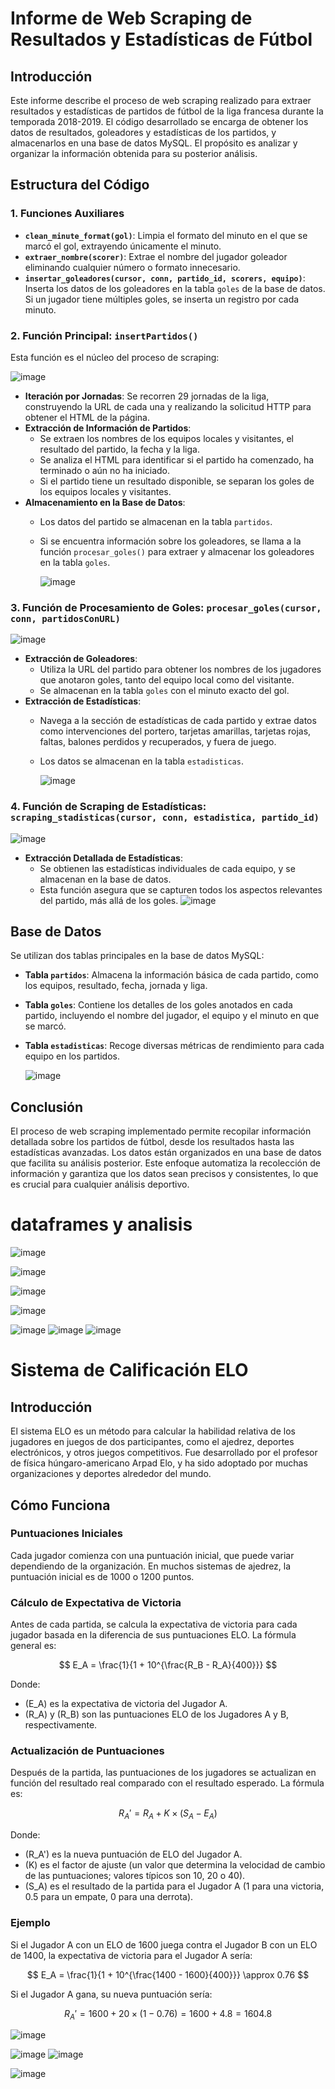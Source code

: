 # Informe de Web Scraping de Resultados y Estadísticas de Fútbol

## Introducción

Este informe describe el proceso de web scraping realizado para extraer resultados y estadísticas de partidos de fútbol de la liga francesa durante la temporada 2018-2019. El código desarrollado se encarga de obtener los datos de resultados, goleadores y estadísticas de los partidos, y almacenarlos en una base de datos MySQL. El propósito es analizar y organizar la información obtenida para su posterior análisis.

## Estructura del Código

### 1. Funciones Auxiliares

- **`clean_minute_format(gol)`**: Limpia el formato del minuto en el que se marcó el gol, extrayendo únicamente el minuto.
- **`extraer_nombre(scorer)`**: Extrae el nombre del jugador goleador eliminando cualquier número o formato innecesario.
- **`insertar_goleadores(cursor, conn, partido_id, scorers, equipo)`**: Inserta los datos de los goleadores en la tabla `goles` de la base de datos. Si un jugador tiene múltiples goles, se inserta un registro por cada minuto.

### 2. Función Principal: `insertPartidos()`

Esta función es el núcleo del proceso de scraping:

![image](https://github.com/user-attachments/assets/4937b49f-db88-4231-b71d-31b802c86b82)


- **Iteración por Jornadas**: Se recorren 29 jornadas de la liga, construyendo la URL de cada una y realizando la solicitud HTTP para obtener el HTML de la página.
- **Extracción de Información de Partidos**:
  - Se extraen los nombres de los equipos locales y visitantes, el resultado del partido, la fecha y la liga.
  - Se analiza el HTML para identificar si el partido ha comenzado, ha terminado o aún no ha iniciado.
  - Si el partido tiene un resultado disponible, se separan los goles de los equipos locales y visitantes.
- **Almacenamiento en la Base de Datos**:
  - Los datos del partido se almacenan en la tabla `partidos`.
  - Si se encuentra información sobre los goleadores, se llama a la función `procesar_goles()` para extraer y almacenar los goleadores en la tabla `goles`.
 
    ![image](https://github.com/user-attachments/assets/fbf36552-e079-481f-86e8-7bad88b97a8e)


### 3. Función de Procesamiento de Goles: `procesar_goles(cursor, conn, partidosConURL)`
![image](https://github.com/user-attachments/assets/94e57b54-f1dc-4fb2-93ed-1011511df6dd)


- **Extracción de Goleadores**: 
  - Utiliza la URL del partido para obtener los nombres de los jugadores que anotaron goles, tanto del equipo local como del visitante.
  - Se almacenan en la tabla `goles` con el minuto exacto del gol.
- **Extracción de Estadísticas**:
  - Navega a la sección de estadísticas de cada partido y extrae datos como intervenciones del portero, tarjetas amarillas, tarjetas rojas, faltas, balones perdidos y recuperados, y fuera de juego.
  - Los datos se almacenan en la tabla `estadisticas`.
 
    ![image](https://github.com/user-attachments/assets/b349ca89-1938-41d6-b79a-1a2999258c1f)


### 4. Función de Scraping de Estadísticas: `scraping_stadisticas(cursor, conn, estadistica, partido_id)`
![image](https://github.com/user-attachments/assets/bfc14843-faa3-4bc0-9012-4ece05d77c7f)

  
- **Extracción Detallada de Estadísticas**:
  - Se obtienen las estadísticas individuales de cada equipo, y se almacenan en la base de datos.
  - Esta función asegura que se capturen todos los aspectos relevantes del partido, más allá de los goles.
  ![image](https://github.com/user-attachments/assets/5a860708-1638-47ab-a6c4-d80b891ea1cf)


## Base de Datos

Se utilizan dos tablas principales en la base de datos MySQL:

- **Tabla `partidos`**: Almacena la información básica de cada partido, como los equipos, resultado, fecha, jornada y liga.
- **Tabla `goles`**: Contiene los detalles de los goles anotados en cada partido, incluyendo el nombre del jugador, el equipo y el minuto en que se marcó.
- **Tabla `estadisticas`**: Recoge diversas métricas de rendimiento para cada equipo en los partidos.

  ![image](https://github.com/user-attachments/assets/59099f2a-30f6-49a8-8211-6f091dfe694b)


## Conclusión

El proceso de web scraping implementado permite recopilar información detallada sobre los partidos de fútbol, desde los resultados hasta las estadísticas avanzadas. Los datos están organizados en una base de datos que facilita su análisis posterior. Este enfoque automatiza la recolección de información y garantiza que los datos sean precisos y consistentes, lo que es crucial para cualquier análisis deportivo.







# dataframes y analisis 

![image](https://github.com/user-attachments/assets/6fbccc04-f182-45d4-b9bf-f9228b165d32)


![image](https://github.com/user-attachments/assets/7b711ead-2f1c-425e-a642-d37093a34163)

![image](https://github.com/user-attachments/assets/09f51e3d-faa6-4f62-8664-cd8b59d8e7f5)

![image](https://github.com/user-attachments/assets/52335c3c-fd40-4991-b57f-36a82886029a)


![image](https://github.com/user-attachments/assets/f1749b14-04f7-4191-9c9d-6ca490386c57)
![image](https://github.com/user-attachments/assets/a8413677-246b-427f-af60-c47c6d1bad30)
![image](https://github.com/user-attachments/assets/264ae787-5d69-406e-9dd1-518d9e4c8b9d)












# Sistema de Calificación ELO

## Introducción

El sistema ELO es un método para calcular la habilidad relativa de los jugadores en juegos de dos participantes, como el ajedrez, deportes electrónicos, y otros juegos competitivos. Fue desarrollado por el profesor de física húngaro-americano Arpad Elo, y ha sido adoptado por muchas organizaciones y deportes alrededor del mundo.

## Cómo Funciona

### Puntuaciones Iniciales
Cada jugador comienza con una puntuación inicial, que puede variar dependiendo de la organización. En muchos sistemas de ajedrez, la puntuación inicial es de 1000 o 1200 puntos.

### Cálculo de Expectativa de Victoria
Antes de cada partida, se calcula la expectativa de victoria para cada jugador basada en la diferencia de sus puntuaciones ELO. La fórmula general es:

$$
E_A = \frac{1}{1 + 10^{\frac{R_B - R_A}{400}}}
$$

Donde:
- \(E_A\) es la expectativa de victoria del Jugador A.
- \(R_A\) y \(R_B\) son las puntuaciones ELO de los Jugadores A y B, respectivamente.

### Actualización de Puntuaciones
Después de la partida, las puntuaciones de los jugadores se actualizan en función del resultado real comparado con el resultado esperado. La fórmula es:

$$
R_A' = R_A + K \times (S_A - E_A)
$$

Donde:
- \(R_A'\) es la nueva puntuación de ELO del Jugador A.
- \(K\) es el factor de ajuste (un valor que determina la velocidad de cambio de las puntuaciones; valores típicos son 10, 20 o 40).
- \(S_A\) es el resultado de la partida para el Jugador A (1 para una victoria, 0.5 para un empate, 0 para una derrota).

### Ejemplo
Si el Jugador A con un ELO de 1600 juega contra el Jugador B con un ELO de 1400, la expectativa de victoria para el Jugador A sería:

$$
E_A = \frac{1}{1 + 10^{\frac{1400 - 1600}{400}}} \approx 0.76
$$

Si el Jugador A gana, su nueva puntuación sería:

$$
R_A' = 1600 + 20 \times (1 - 0.76) = 1600 + 4.8 = 1604.8
$$


![image](https://github.com/user-attachments/assets/889a314c-5dea-4a9f-966d-95191da4cb22)

![image](https://github.com/user-attachments/assets/015e6c48-d69b-4e17-9aa7-5854d3d18831)
![image](https://github.com/user-attachments/assets/ae96dd05-0cff-4d69-9e17-cdf5a6d180f7)





![image](https://github.com/user-attachments/assets/55a90515-b80d-4f83-805a-637ea08156e3)

